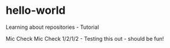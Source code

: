 # hello-world
Learning about repositories - Tutorial

Mic Check Mic Check 1/2/1/2 - Testing this out - should be fun!
